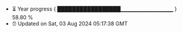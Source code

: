 - ⏳ Year progress { █████████████████▁▁▁▁▁▁▁▁▁▁▁▁▁ } 58.80 %
- ⏰ Updated on Sat, 03 Aug 2024 05:17:38 GMT

